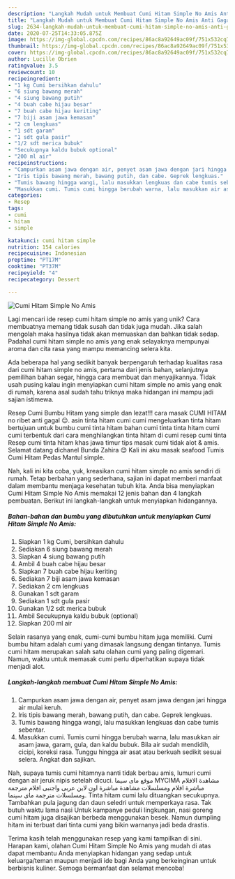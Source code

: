 ```yaml
---
description: "Langkah Mudah untuk Membuat Cumi Hitam Simple No Amis Anti Gagal"
title: "Langkah Mudah untuk Membuat Cumi Hitam Simple No Amis Anti Gagal"
slug: 2634-langkah-mudah-untuk-membuat-cumi-hitam-simple-no-amis-anti-gagal
date: 2020-07-25T14:33:05.875Z
image: https://img-global.cpcdn.com/recipes/86ac8a92649ac09f/751x532cq70/cumi-hitam-simple-no-amis-foto-resep-utama.jpg
thumbnail: https://img-global.cpcdn.com/recipes/86ac8a92649ac09f/751x532cq70/cumi-hitam-simple-no-amis-foto-resep-utama.jpg
cover: https://img-global.cpcdn.com/recipes/86ac8a92649ac09f/751x532cq70/cumi-hitam-simple-no-amis-foto-resep-utama.jpg
author: Lucille Obrien
ratingvalue: 3.5
reviewcount: 10
recipeingredient:
- "1 kg Cumi bersihkan dahulu"
- "6 siung bawang merah"
- "4 siung bawang putih"
- "4 buah cabe hijau besar"
- "7 buah cabe hijau keriting"
- "7 biji asam jawa kemasan"
- "2 cm lengkuas"
- "1 sdt garam"
- "1 sdt gula pasir"
- "1/2 sdt merica bubuk"
- "Secukupnya kaldu bubuk optional"
- "200 ml air"
recipeinstructions:
- "Campurkan asam jawa dengan air, penyet asam jawa dengan jari hingga air mulai keruh."
- "Iris tipis bawang merah, bawang putih, dan cabe. Geprek lengkuas."
- "Tumis bawang hingga wangi, lalu masukkan lengkuas dan cabe tumis sebentar."
- "Masukkan cumi. Tumis cumi hingga berubah warna, lalu masukkan air asam jawa, garam, gula, dan kaldu bubuk. Bila air sudah mendidih, cicipi, koreksi rasa. Tunggu hingga air asat atau berkuah sedikit sesuai selera. Angkat dan sajikan."
categories:
- Resep
tags:
- cumi
- hitam
- simple

katakunci: cumi hitam simple 
nutrition: 154 calories
recipecuisine: Indonesian
preptime: "PT17M"
cooktime: "PT37M"
recipeyield: "4"
recipecategory: Dessert

---
```



![Cumi Hitam Simple No Amis](https://img-global.cpcdn.com/recipes/86ac8a92649ac09f/751x532cq70/cumi-hitam-simple-no-amis-foto-resep-utama.jpg)

Lagi mencari ide resep cumi hitam simple no amis yang unik? Cara membuatnya memang tidak susah dan tidak juga mudah. Jika salah mengolah maka hasilnya tidak akan memuaskan dan bahkan tidak sedap. Padahal cumi hitam simple no amis yang enak selayaknya mempunyai aroma dan cita rasa yang mampu memancing selera kita.

Ada beberapa hal yang sedikit banyak berpengaruh terhadap kualitas rasa dari cumi hitam simple no amis, pertama dari jenis bahan, selanjutnya pemilihan bahan segar, hingga cara membuat dan menyajikannya. Tidak usah pusing kalau ingin menyiapkan cumi hitam simple no amis yang enak di rumah, karena asal sudah tahu triknya maka hidangan ini mampu jadi sajian istimewa.

Resep Cumi Bumbu Hitam yang simple dan lezat!!! cara masak CUMI HITAM no ribet anti gagal 😌. asin tinta hitam cumi cumi mengeluarkan tinta hitam bertujuan untuk bumbu cumi tinta hitam bahan cumi tinta tinta hitam cumi cumi terbentuk dari cara menghilangkan tinta hitam di cumi resep cumi tinta Resep cumi tinta hitam khas jawa timur tips masak cumi tidak alot &amp; amis. Selamat datang dichanel Bunda Zahira 😊 Kali ini aku masak seafood Tumis Cumi Hitam Pedas Mantul simple.


Nah, kali ini kita coba, yuk, kreasikan cumi hitam simple no amis sendiri di rumah. Tetap berbahan yang sederhana, sajian ini dapat memberi manfaat dalam membantu menjaga kesehatan tubuh kita. Anda bisa menyiapkan Cumi Hitam Simple No Amis memakai 12 jenis bahan dan 4 langkah pembuatan. Berikut ini langkah-langkah untuk menyiapkan hidangannya.

<!--inarticleads1-->

##### Bahan-bahan dan bumbu yang dibutuhkan untuk menyiapkan Cumi Hitam Simple No Amis:

1. Siapkan 1 kg Cumi, bersihkan dahulu
1. Sediakan 6 siung bawang merah
1. Siapkan 4 siung bawang putih
1. Ambil 4 buah cabe hijau besar
1. Siapkan 7 buah cabe hijau keriting
1. Sediakan 7 biji asam jawa kemasan
1. Sediakan 2 cm lengkuas
1. Gunakan 1 sdt garam
1. Sediakan 1 sdt gula pasir
1. Gunakan 1/2 sdt merica bubuk
1. Ambil Secukupnya kaldu bubuk (optional)
1. Siapkan 200 ml air


Selain rasanya yang enak, cumi-cumi bumbu hitam juga memiliki. Cumi bumbu hitam adalah cumi yang dimasak langsung dengan tintanya. Tumis cumi hitam merupakan salah satu olahan cumi yang paling digemari. Namun, waktu untuk memasak cumi perlu diperhatikan supaya tidak menjadi alot. 

<!--inarticleads2-->

##### Langkah-langkah membuat Cumi Hitam Simple No Amis:

1. Campurkan asam jawa dengan air, penyet asam jawa dengan jari hingga air mulai keruh.
1. Iris tipis bawang merah, bawang putih, dan cabe. Geprek lengkuas.
1. Tumis bawang hingga wangi, lalu masukkan lengkuas dan cabe tumis sebentar.
1. Masukkan cumi. Tumis cumi hingga berubah warna, lalu masukkan air asam jawa, garam, gula, dan kaldu bubuk. Bila air sudah mendidih, cicipi, koreksi rasa. Tunggu hingga air asat atau berkuah sedikit sesuai selera. Angkat dan sajikan.


Nah, supaya tumis cumi hitamnya nanti tidak berbau amis, lumuri cumi dengan air jeruk nipis setelah dicuci. موقع ماى سيما MYCIMA مشاهدة الافلام مباشرة افلام ومسلسلات مشاهدة مباشرة اون لاين عربى واجنبى افلام مترجمة ومسلسلات مترجمة ماى سينما. Tinta hitam cumi lalu dituangkan secukupnya. Tambahkan pula jagung dan daun seledri untuk memperkaya rasa. Tak butuh waktu lama nasi Untuk kampanye peduli lingkungan, nasi goreng cumi hitam juga disajikan berbeda menggunakan besek. Namun dumpling hitam ini terbuat dari tinta cumi yang bikin warnanya jadi beda drastis. 

Terima kasih telah menggunakan resep yang kami tampilkan di sini. Harapan kami, olahan Cumi Hitam Simple No Amis yang mudah di atas dapat membantu Anda menyiapkan hidangan yang sedap untuk keluarga/teman maupun menjadi ide bagi Anda yang berkeinginan untuk berbisnis kuliner. Semoga bermanfaat dan selamat mencoba!
